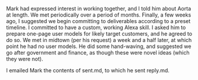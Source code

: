 Mark had expressed interest in working together, and I told him about
Aorta at length.  We met periodically over a period of months.  Finally, a
few weeks ago, I suggested we begin committing to deliverables according to
a preset timeline.  I committed to have a custom, working Alexa skill.  I
asked him to prepare one-page user models for likely target customers, and
he agreed to do so.  We met in midtown (per his request) a week and a half
later, at which point he had no user models.  He did some hand-waving, and
suggested we go after government and finance, as though these were novel
ideas (which they were not).

I emailed Mark the contents of sent.md, to which he sent reply.md.

